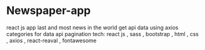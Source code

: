 # Newspaper-app
react js app
last and most news in the world 
get api data using axios 
categories for data api 
pagination 
tech: react js , sass , bootstrap , html , css , axios , react-reaval , fontawesome  
